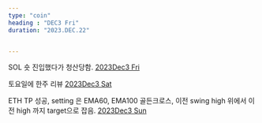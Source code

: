 ```yaml
---
type: "coin"
heading : "DEC3 Fri"
duration: "2023.DEC.22"


---
```

 


SOL 숏 진입했다가 청산당함. 
[2023Dec3 Fri](/todo/images/Document2023DEC3-Fri.pdf)

토요일에 한주 리뷰
[2023Dec3 Sat](/todo/images/Document2023DEC3-Sat.pdf)

ETH TP 성공, setting 은 EMA60, EMA100 골든크로스, 이전 swing high 위에서 이전 high 까지 target으로 잡음. 
[2023Dec3 Sun](/todo/images/Document2023DEC3-Sun.pdf)



